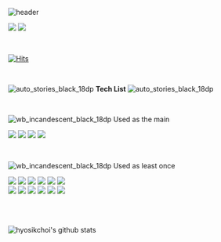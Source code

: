 ![header](https://capsule-render.vercel.app/api?type=egg&text=Welcome&fontSize=70&fontAlignY=30&animation=fadeIn&desc=hyosikchoi%27s%20github&height=200&descSize=20&descAlign=57&descAlignY=47&color=gradient)

  
<a href="https://hyosikchoi.tistory.com/" target="_blank"><img src="https://img.shields.io/badge/DevBlog-3884FF?style=flat-square&logo=Blogger&logoColor=white"/></a>
<a href="https://github.com/hyosikchoi" target="_blank"><img src="https://img.shields.io/badge/GitHub-181717?style=flat-square&logo=GitHub&logoColor=white"/></a>

<br/>

[![Hits](https://hits.seeyoufarm.com/api/count/incr/badge.svg?url=https%3A%2F%2Fgithub.com%2Fhyosikchoi%2Fhit-counter&count_bg=%2379C83D&title_bg=%23555555&icon=&icon_color=%23E7E7E7&title=hits&edge_flat=false)](https://hits.seeyoufarm.com)

<br/>

![auto_stories_black_18dp](https://user-images.githubusercontent.com/56852682/183002228-1339ccac-486e-4f05-abd2-ab62170ff2b8.svg) **Tech List** ![auto_stories_black_18dp](https://user-images.githubusercontent.com/56852682/183002228-1339ccac-486e-4f05-abd2-ab62170ff2b8.svg)


<br/>


![wb_incandescent_black_18dp](https://user-images.githubusercontent.com/56852682/183002549-221b14f1-6b84-48b8-a943-5b06aa13fdd6.svg) Used as the main


<img src="https://img.shields.io/badge/Kotlin-7F52FF?style=for-the-badge&logo=Kotlin&logoColor=white"/> <img src="https://img.shields.io/badge/Java-0094F5?style=for-the-badge&logo=Java&logoColor=white"/> <img src="https://img.shields.io/badge/Android-3DDC84?style=for-the-badge&logo=Android&logoColor=white"/> <img src="https://img.shields.io/badge/Android Studio-3DDC84?style=for-the-badge&logo=Android Studio&logoColor=white"/>  

<br/>

![wb_incandescent_black_18dp](https://user-images.githubusercontent.com/56852682/183002549-221b14f1-6b84-48b8-a943-5b06aa13fdd6.svg) Used as least once  

<img src="https://img.shields.io/badge/JavaScript-F7DF1E?style=for-the-badge&logo=JavaScript&logoColor=black"/> <img src="https://img.shields.io/badge/MySQL-4479A1?style=for-the-badge&logo=MySQL&logoColor=white"/> <img src="https://img.shields.io/badge/Spring Boot-6DB33F?style=for-the-badge&logo=Spring Boot&logoColor=white"/> 
<img src="https://img.shields.io/badge/React-61DAFB?style=for-the-badge&logo=React&logoColor=black"/> <img src="https://img.shields.io/badge/Slack-4A154B?style=for-the-badge&logo=Slack&logoColor=white"/> <img src="https://img.shields.io/badge/Jira-0052CC?style=for-the-badge&logo=Jira&logoColor=white"/>  
<img src="https://img.shields.io/badge/Notion-000000?style=for-the-badge&logo=Notion&logoColor=white"/> <img src="https://img.shields.io/badge/Git-F05032?style=for-the-badge&logo=Git&logoColor=white"/> <img src="https://img.shields.io/badge/GitHub-181717?style=for-the-badge&logo=GitHub&logoColor=white"/> <img src="https://img.shields.io/badge/GitLab-FC6D26?style=for-the-badge&logo=GitLab&logoColor=white"/> <img src="https://img.shields.io/badge/GraphQL-E10098?style=for-the-badge&logo=GraphQL&logoColor=white"/> <img src="https://img.shields.io/badge/Asana-273347?style=for-the-badge&logo=Asana&logoColor=white"/>

<br/>
<br/>

![hyosikchoi's github stats](https://github-readme-stats.vercel.app/api?username=hyosikchoi&show_icons=true&theme=highcontrast)
